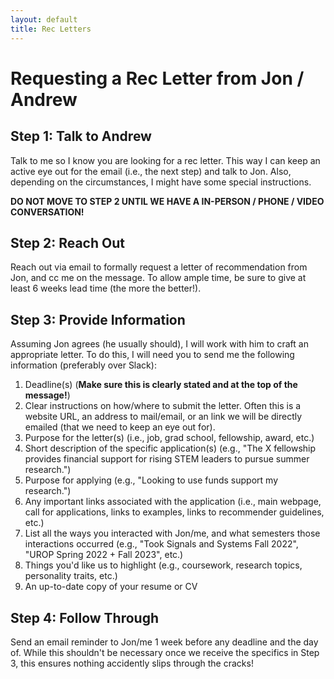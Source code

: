 ```yaml
---
layout: default
title: Rec Letters
---
```


# Requesting a Rec Letter from Jon / Andrew

## Step 1: Talk to Andrew

Talk to me so I know you are looking for a rec letter. This way I can keep an active eye out for the email (i.e., the next step) and talk to Jon. Also, depending on the circumstances, I might have some special instructions.

**DO NOT MOVE TO STEP 2 UNTIL WE HAVE A IN-PERSON / PHONE / VIDEO CONVERSATION!**

## Step 2: Reach Out

Reach out via email to formally request a letter of recommendation from Jon, and cc me on the message. To allow ample time, be sure to give at least 6 weeks lead time (the more the better!).

## Step 3: Provide Information

Assuming Jon agrees (he usually should), I will work with him to craft an appropriate letter. To do this, I will need you to send me the following information (preferably over Slack): 

1. Deadline(s) (**Make sure this is clearly stated and at the top of the message!**)
2. Clear instructions on how/where to submit the letter. Often this is a website URL, an address to mail/email, or an link we will be directly emailed (that we need to keep an eye out for).
3. Purpose for the letter(s) (i.e., job, grad school, fellowship, award, etc.)
4. Short description of the specific application(s) (e.g., "The X fellowship provides financial support for rising STEM leaders to pursue summer research.")
5. Purpose for applying (e.g., "Looking to use funds support my research.")
6. Any important links associated with the application (i.e., main webpage, call for applications, links to examples, links to recommender guidelines, etc.)
7. List all the ways you interacted with Jon/me, and what semesters those interactions occurred (e.g., "Took Signals and Systems Fall 2022", "UROP Spring 2022 + Fall 2023", etc.)
8. Things you'd like us to highlight (e.g., coursework, research topics, personality traits, etc.)
9. An up-to-date copy of your resume or CV

## Step 4: Follow Through

Send an email reminder to Jon/me 1 week before any deadline and the day of. While this shouldn't be necessary once we receive the specifics in Step 3, this ensures nothing accidently slips through the cracks!

